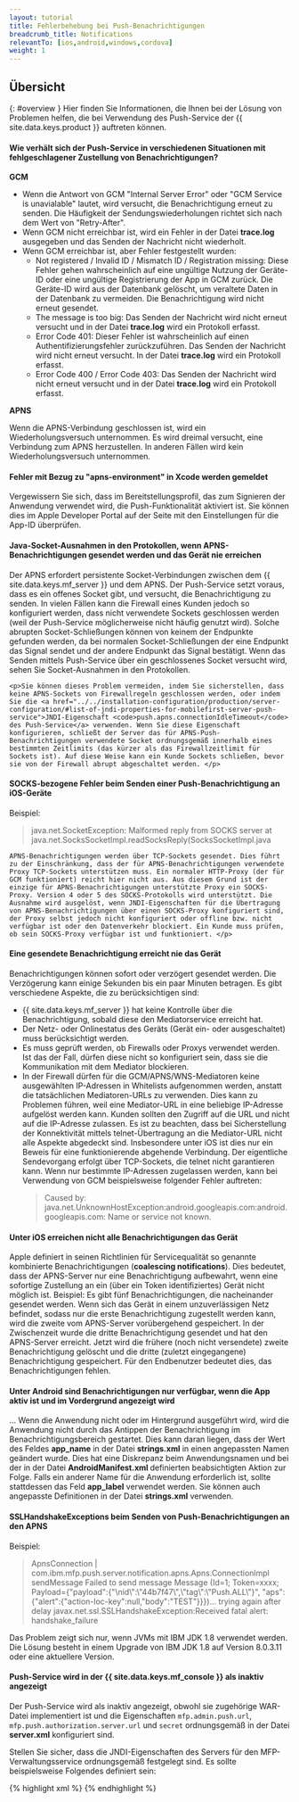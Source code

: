 ```yaml
---
layout: tutorial
title: Fehlerbehebung bei Push-Benachrichtigungen
breadcrumb_title: Notifications
relevantTo: [ios,android,windows,cordova]
weight: 1
---
```

<!-- NLS_CHARSET=UTF-8 -->
## Übersicht
{: #overview }
Hier finden Sie Informationen, die Ihnen bei der Lösung von Problemen helfen, die bei Verwendung des Push-Service der {{ site.data.keys.product }} auftreten können.

<div class="panel panel-default">
  <div class="panel-heading"><h4>Wie verhält sich der Push-Service in verschiedenen Situationen mit fehlgeschlagener Zustellung von Benachrichtigungen?</h4></div>
  <div class="panel-body">
    <b>GCM</b><br/>
    <ul>
        <li>Wenn die Antwort von GCM "Internal Server Error" oder "GCM Service is unavialable" lautet, wird versucht, die Benachrichtigung erneut zu senden. Die Häufigkeit der Sendungswiederholungen richtet sich nach dem Wert von "Retry-After".</li>
        <li>Wenn GCM nicht erreichbar ist, wird ein Fehler in der Datei <b>trace.log</b> ausgegeben und das Senden der Nachricht nicht wiederholt. </li>
        <li>Wenn GCM erreichbar ist, aber Fehler festgestellt wurden:
            <ul>
                <li>Not registered / Invalid ID / Mismatch ID / Registration missing: Diese Fehler gehen wahrscheinlich auf eine ungültige Nutzung der Geräte-ID oder eine ungültige Registrierung der App in GCM zurück. Die Geräte-ID wird aus der Datenbank gelöscht, um veraltete Daten in der Datenbank zu vermeiden. Die Benachrichtigung wird nicht erneut gesendet.</li>
                <li>The message is too big: Das Senden der Nachricht wird nicht erneut versucht und in der Datei <b>trace.log</b> wird ein Protokoll erfasst. </li>
                <li>Error Code 401: Dieser Fehler ist wahrscheinlich auf einen Authentifizierungsfehler zurückzuführen. Das Senden der Nachricht wird nicht erneut versucht. In der Datei <b>trace.log</b> wird ein Protokoll erfasst. </li>
                <li>Error Code 400 / Error Code 403: Das Senden der Nachricht wird nicht erneut versucht und in der Datei <b>trace.log</b> wird ein Protokoll erfasst. </li>
            </ul>
        </li>
    </ul>
    <b>APNS</b><br/>
    <p>Wenn die APNS-Verbindung geschlossen ist, wird ein Wiederholungsversuch unternommen. Es wird dreimal versucht, eine Verbindung zum APNS herzustellen. In anderen Fällen wird kein Wiederholungsversuch unternommen. </p>
  </div>
</div>

<div class="panel panel-default">
  <div class="panel-heading"><h4>Fehler mit Bezug zu "apns-environment" in Xcode werden gemeldet</h4></div>
  <div class="panel-body">
    <p>Vergewissern Sie sich, dass im Bereitstellungsprofil, das zum Signieren der Anwendung verwendet wird, die Push-Funktionalität aktiviert ist. Sie können dies im Apple Developer Portal auf der Seite mit den Einstellungen für die App-ID überprüfen. </p>
  </div>
</div>

<div class="panel panel-default">
  <div class="panel-heading"><h4>Java-Socket-Ausnahmen in den Protokollen, wenn APNS-Benachrichtigungen gesendet werden und das Gerät nie erreichen</h4></div>
  <div class="panel-body">
    <p>Der APNS erfordert persistente Socket-Verbindungen zwischen dem {{ site.data.keys.mf_server }} und dem APNS. Der Push-Service setzt voraus, dass es ein offenes Socket gibt, und versucht, die Benachrichtigung zu senden. In vielen Fällen kann die Firewall eines Kunden jedoch so konfiguriert werden, dass nicht verwendete Sockets geschlossen werden (weil der Push-Service möglicherweise nicht häufig genutzt wird). Solche abrupten Socket-Schließungen können von keinem der Endpunkte gefunden werden, da bei normalen Socket-Schließungen der eine Endpunkt das Signal sendet und der andere Endpunkt das Signal bestätigt. Wenn das Senden mittels Push-Service über ein geschlossenes Socket versucht wird, sehen Sie Socket-Ausnahmen in den Protokollen. </p>
    
    <p>Sie können dieses Problem vermeiden, indem Sie sicherstellen, dass keine APNS-Sockets von Firewallregeln geschlossen werden, oder indem Sie die <a href="../../installation-configuration/production/server-configuration/#list-of-jndi-properties-for-mobilefirst-server-push-service">JNDI-Eigenschaft <code>push.apns.connectionIdleTimeout</code> des Push-Service</a> verwenden. Wenn Sie diese Eigenschaft konfigurieren, schließt der Server das für APNS-Push-Benachrichtigungen verwendete Socket ordnungsgemäß innerhalb eines bestimmten Zeitlimits (das kürzer als das Firewallzeitlimit für Sockets ist). Auf diese Weise kann ein Kunde Sockets schließen, bevor sie von der Firewall abrupt abgeschaltet werden. </p>
  </div>
</div>

<div class="panel panel-default">
  <div class="panel-heading"><h4>SOCKS-bezogene Fehler beim Senden einer Push-Benachrichtigung an iOS-Geräte</h4></div>
  <div class="panel-body">
    <p>Beispiel: <blockquote>java.net.SocketException: Malformed reply from SOCKS server at java.net.SocksSocketImpl.readSocksReply(SocksSocketImpl.java</blockquote>
    
    APNS-Benachrichtigungen werden über TCP-Sockets gesendet. Dies führt zu der Einschränkung, dass der für APNS-Benachrichtigungen verwendete Proxy TCP-Sockets unterstützen muss. Ein normaler HTTP-Proxy (der für GCM funktioniert) reicht hier nicht aus. Aus diesem Grund ist der einzige für APNS-Benachrichtigungen unterstützte Proxy ein SOCKS-Proxy. Version 4 oder 5 des SOCKS-Protokolls wird unterstützt. Die Ausnahme wird ausgelöst, wenn JNDI-Eigenschaften für die Übertragung von APNS-Benachrichtigungen über einen SOCKS-Proxy konfiguriert sind, der Proxy selbst jedoch nicht konfiguriert oder offline bzw. nicht verfügbar ist oder den Datenverkehr blockiert. Ein Kunde muss prüfen, ob sein SOCKS-Proxy verfügbar ist und funktioniert. </p>
  </div>
</div>

<div class="panel panel-default">
  <div class="panel-heading"><h4>Eine gesendete Benachrichtigung erreicht nie das Gerät</h4></div>
  <div class="panel-body">
    <p>Benachrichtigungen können sofort oder verzögert gesendet werden. Die Verzögerung kann einige Sekunden bis ein paar Minuten betragen. Es gibt verschiedene Aspekte, die zu berücksichtigen sind: </p>
    <ul>
        <li>{{ site.data.keys.mf_server }} hat keine Kontrolle über die Benachrichtigung, sobald diese den Mediatorservice erreicht hat.</li>
        <li>Der Netz- oder Onlinestatus des Geräts (Gerät ein- oder ausgeschaltet) muss berücksichtigt werden.</li>
        <li>Es muss geprüft werden, ob Firewalls oder Proxys verwendet werden. Ist das der Fall, dürfen diese nicht so konfiguriert sein, dass sie die Kommunikation mit dem Mediator blockieren.</li>
        <li>In der Firewall dürfen für die GCM/APNS/WNS-Mediatoren keine ausgewählten IP-Adressen in Whitelists aufgenommen werden, anstatt die tatsächlichen Mediatoren-URLs zu verwenden. Dies kann zu Problemen führen, weil eine Mediator-URL in eine beliebige IP-Adresse aufgelöst werden kann. Kunden sollten den Zugriff auf die URL und nicht auf die IP-Adresse zulassen. Es ist zu beachten, dass bei Sicherstellung der Konnektivität mittels telnet-Übertragung an die Mediator-URL nicht alle Aspekte abgedeckt sind. Insbesondere unter iOS ist dies nur ein Beweis für eine funktionierende abgehende Verbindung. Der eigentliche Sendevorgang erfolgt über TCP-Sockets, die telnet nicht garantieren kann. Wenn nur bestimmte IP-Adressen zugelassen werden, kann bei Verwendung von GCM beispielsweise folgender Fehler auftreten: <blockquote>Caused by: java.net.UnknownHostException:android.googleapis.com:android.googleapis.com: Name or service not known.</blockquote></li>
    </ul>
  </div>
</div>

<div class="panel panel-default">
  <div class="panel-heading"><h4>Unter iOS erreichen nicht alle Benachrichtigungen das Gerät</h4></div>
  <div class="panel-body">
    <p>Apple definiert in seinen Richtlinien für Servicequalität so genannte kombinierte Benachrichtigungen (<b>coalescing notifications</b>). Dies bedeutet, dass der APNS-Server nur eine Benachrichtigung aufbewahrt, wenn eine sofortige Zustellung an ein (über ein Token identifiziertes) Gerät nicht möglich ist. Beispiel: Es gibt fünf Benachrichtigungen, die nacheinander gesendet werden. Wenn sich das Gerät in einem unzuverlässigen Netz befindet, sodass nur die erste Benachrichtigung zugestellt werden kann, wird die zweite vom APNS-Server vorübergehend gespeichert. In der Zwischenzeit wurde die dritte Benachrichtigung gesendet und hat den APNS-Server erreicht. Jetzt wird die frühere (noch nicht versendete) zweite Benachrichtigung gelöscht und die dritte (zuletzt eingegangene) Benachrichtigung gespeichert. Für den Endbenutzer bedeutet dies, das Benachrichtigungen fehlen. </p>
  </div>
</div>

<div class="panel panel-default">
  <div class="panel-heading"><h4>Unter Android sind Benachrichtigungen nur verfügbar, wenn die App aktiv ist und im Vordergrund angezeigt wird</h4></div>
  <div class="panel-body">
    <p>... Wenn die Anwendung nicht oder im Hintergrund ausgeführt wird, wird die Anwendung nicht durch das Antippen der Benachrichtigung im Benachrichtigungsbereich gestartet. Dies kann daran liegen, dass der Wert des Feldes <b>app_name</b> in der Datei <b>strings.xml</b> in einen angepassten Namen geändert wurde. Dies hat eine Diskrepanz beim Anwendungsnamen und bei der in der Datei <b>AndroidManifest.xml </b> definierten beabsichtigten Aktion zur Folge. Falls ein anderer Name für die Anwendung erforderlich ist, sollte stattdessen das Feld <b>app_label</b> verwendet werden. Sie können auch angepasste Definitionen in der Datei <b>strings.xml</b> verwenden. </p>
  </div>
</div>


<div class="panel panel-default">
  <div class="panel-heading"><h4>SSLHandshakeExceptions beim Senden von Push-Benachrichtigungen an den APNS</h4></div>
  <div class="panel-body">
  <p>Beispiel: </p> <blockquote>ApnsConnection | com.ibm.mfp.push.server.notification.apns.Apns.Connectionlmpl sendMessage Failed to send message Message (Id=1;  Token=xxxx; Payload={"payload":{"\nid\":\"44b7f47\",\"tag\":\"Push.ALL\"}", "aps":{"alert":{"action-loc-key":null,"body":"TEST"}}})... trying again after delay javax.net.ssl.SSLHandshakeException:Received fatal alert: handshake_failure</blockquote>
<p>Das Problem zeigt sich nur, wenn JVMs mit IBM JDK 1.8 verwendet werden. Die Lösung besteht in einem Upgrade von IBM JDK 1.8 auf Version 8.0.3.11 oder eine aktuellere Version. </p>
  </div>
</div>

<div class="panel panel-default">
  <div class="panel-heading"><h4>Push-Service wird in der {{ site.data.keys.mf_console }} als inaktiv angezeigt</h4></div>
  <div class="panel-body">
    <p>Der Push-Service wird als inaktiv angezeigt, obwohl sie zugehörige WAR-Datei implementiert ist und die Eigenschaften <code>mfp.admin.push.url</code>, <code>mfp.push.authorization.server.url</code> und <code>secret</code> ordnungsgemäß in der Datei <b>server.xml</b> konfiguriert sind.</p>
    <p>Stellen Sie sicher, dass die JNDI-Eigenschaften des Servers für den MFP-Verwaltungsservice ordnungsgemäß festgelegt sind. Es sollte beispielsweise Folgendes definiert sein: </p>

{% highlight xml %}
<jndiEntry jndiName="mfpadmin/mfp.admin.push.url" value='"http://localhost:9080/imfpush"'/>
<jndiEntry jndiName="mfpadmin/mfp.admin.authorization.server.url" value='"http://localhost:9080/mfp"'/>
<jndiEntry jndiName="mfpadmin/mfp.push.authorization.client.id" value='"push-client-id"'/>
<jndiEntry jndiName="mfpadmin/mfp.push.authorization.client.secret" value='"pushSecret"'/>
<jndiEntry jndiName="mfpadmin/mfp.admin.authorization.client.id" value='"admin-client-id"'/>
<jndiEntry jndiName="mfpadmin/mfp.admin.authorization.client.secret" value='"adminSecret"'/>
<jndiEntry jndiName="mfpadmin/mfp.config.service.password" value='"{xor}DCs+LStubWw="'/>
<jndiEntry jndiName="mfpadmin/mfp.config.service.user" value='"configUser"'/>
{% endhighlight %}
  </div>
</div>

